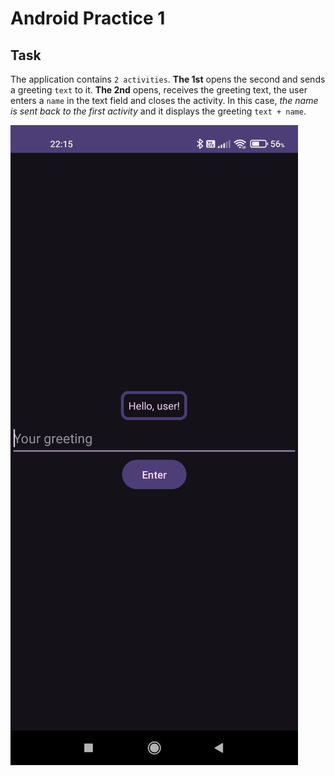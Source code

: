# Android Practice 1

## Task

The application contains `2 activities`. **The 1st** opens the second and sends a greeting `text` to it. **The 2nd** opens, receives the greeting text, the user enters a `name` in the text field and closes the activity. In this case, _the name is sent back to the first activity_ and it displays the greeting `text + name`.

![](images/screen.png)
